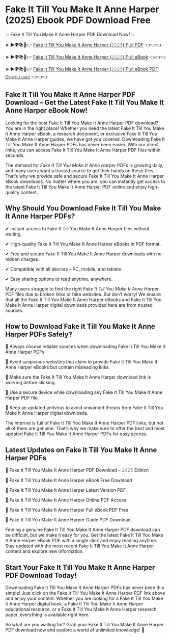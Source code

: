 # Fake It Till You Make It Anne Harper (2025) Ebook PDF Download Free

💥 Fake It Till You Make It Anne Harper PDF Download Now! 💥

➤ ►🌍📚📱👉 [Fake It Till You Make It Anne Harper (𝟸𝟶𝟸𝟻) F𝚞ll PDF](https://getpdf.xyz/fake-it-till-you-make-it-anne-harper) 👈👈👈


➤ ►🌍📚📱👉 [Fake It Till You Make It Anne Harper (𝟸𝟶𝟸𝟻) F𝚞ll eBook](https://getpdf.xyz/fake-it-till-you-make-it-anne-harper) 👈👈👈


➤ ►🌍📚📱👉 [Fake It Till You Make It Anne Harper (𝟸𝟶𝟸𝟻) F𝚞ll eBook PDF D𝚘𝚠𝚗𝚕𝚘a𝚍](https://getpdf.xyz/fake-it-till-you-make-it-anne-harper) 👈👈👈


## Fake It Till You Make It Anne Harper PDF Download – Get the Latest Fake It Till You Make It Anne Harper eBook Now!

Looking for the best Fake It Till You Make It Anne Harper PDF download? You are in the right place! Whether you need the latest Fake It Till You Make It Anne Harper eBook, a research document, or exclusive Fake It Till You Make It Anne Harper guides, we have got you covered. Downloading Fake It Till You Make It Anne Harper PDFs has never been easier. With our direct links, you can access Fake It Till You Make It Anne Harper PDF files within seconds.

The demand for *Fake It Till You Make It Anne Harper* PDFs is growing daily, and many users want a trusted source to get their hands on these files. That’s why we provide safe and secure Fake It Till You Make It Anne Harper eBook downloads. No matter where you are, you can instantly get access to the latest Fake It Till You Make It Anne Harper PDF online and enjoy high-quality content.

## Why Should You Download Fake It Till You Make It Anne Harper PDFs?

✔ Instant access to Fake It Till You Make It Anne Harper files without waiting.

✔ High-quality Fake It Till You Make It Anne Harper eBooks in PDF format.

✔ Free and secure Fake It Till You Make It Anne Harper downloads with no hidden charges.

✔ Compatible with all devices – PC, mobile, and tablets.

✔ Easy sharing options to read anytime, anywhere.

Many users struggle to find the right *Fake It Till You Make It Anne Harper* PDF files due to broken links or fake websites. But don’t worry! We ensure that all the Fake It Till You Make It Anne Harper eBooks and Fake It Till You Make It Anne Harper digital downloads provided here are from trusted sources.

## How to Download Fake It Till You Make It Anne Harper PDFs Safely?

📌 Always choose reliable sources when downloading Fake It Till You Make It Anne Harper PDFs.

📌 Avoid suspicious websites that claim to provide Fake It Till You Make It Anne Harper eBooks but contain misleading links.

📌 Make sure the Fake It Till You Make It Anne Harper download link is working before clicking.

📌 Use a secure device while downloading any Fake It Till You Make It Anne Harper PDF file.

📌 Keep an updated antivirus to avoid unwanted threats from Fake It Till You Make It Anne Harper digital downloads.

The internet is full of Fake It Till You Make It Anne Harper PDF links, but not all of them are genuine. That’s why we make sure to offer the best and most updated Fake It Till You Make It Anne Harper PDFs for easy access.

## Latest Updates on Fake It Till You Make It Anne Harper PDFs

🔹 Fake It Till You Make It Anne Harper PDF Download – 𝟸𝟶𝟸𝟻 Edition

🔹 Fake It Till You Make It Anne Harper eBook Free Download

🔹 Fake It Till You Make It Anne Harper Latest Version PDF

🔹 Fake It Till You Make It Anne Harper Online PDF Access

🔹 Fake It Till You Make It Anne Harper Full eBook PDF Free

🔹 Fake It Till You Make It Anne Harper Guide PDF Download

Finding a genuine Fake It Till You Make It Anne Harper PDF download can be difficult, but we make it easy for you. Get the latest Fake It Till You Make It Anne Harper eBook PDF with a single click and enjoy reading anytime. Stay updated with the most recent Fake It Till You Make It Anne Harper content and explore new information.

## Start Your Fake It Till You Make It Anne Harper PDF Download Today!

Downloading Fake It Till You Make It Anne Harper PDFs has never been this simple! Just click on the Fake It Till You Make It Anne Harper PDF link above and enjoy your content. Whether you are looking for a Fake It Till You Make It Anne Harper digital book, a Fake It Till You Make It Anne Harper educational resource, or a Fake It Till You Make It Anne Harper research paper, everything is available right here.

So what are you waiting for? Grab your Fake It Till You Make It Anne Harper PDF download now and explore a world of unlimited knowledge! 🚀